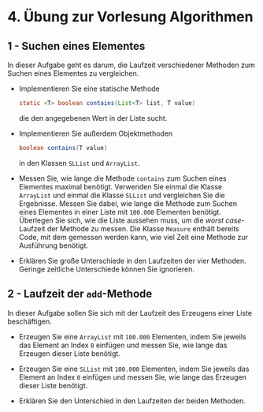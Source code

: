 # 4. Übung zur Vorlesung Algorithmen

## 1 - Suchen eines Elementes

In dieser Aufgabe geht es darum, die Laufzeit verschiedener Methoden zum Suchen eines Elementes zu vergleichen.

- Implementieren Sie eine statische Methode

  ```java
  static <T> boolean contains(List<T> list, T value)
  ```

  die den angegebenen Wert in der Liste sucht.

- Implementieren Sie außerdem Objektmethoden

  ```java
  boolean contains(T value)
  ```

  in den Klassen `SLList` und `ArrayList`.

- Messen Sie, wie lange die Methode `contains` zum Suchen eines Elementes maximal benötigt. Verwenden Sie einmal die Klasse `ArrayList` und einmal die Klasse `SLList` und vergleichen Sie die Ergebnisse. Messen Sie dabei, wie lange die Methode zum Suchen eines Elementes in einer Liste mit `100.000` Elementen benötigt. Überlegen Sie sich, wie die Liste aussehen muss, um die _worst case_-Laufzeit der Methode zu messen. Die Klasse `Measure` enthält bereits Code, mit dem gemessen werden kann, wie viel Zeit eine Methode zur Ausführung benötigt.

- Erklären Sie große Unterschiede in den Laufzeiten der vier Methoden. Geringe zeitliche Unterschiede können Sie ignorieren.

## 2 - Laufzeit der `add`-Methode

In dieser Aufgabe sollen Sie sich mit der Laufzeit des Erzeugens einer Liste beschäftigen.

- Erzeugen Sie eine `ArrayList` mit `100.000` Elementen, indem Sie jeweils das Element an Index `0` einfügen und messen Sie, wie lange das Erzeugen dieser Liste benötigt.

- Erzeugen Sie eine `SLList` mit `100.000` Elementen, indem Sie jeweils das Element an Index `0` einfügen und messen Sie, wie lange das Erzeugen dieser Liste benötigt.

- Erklären Sie den Unterschied in den Laufzeiten der beiden Methoden.
